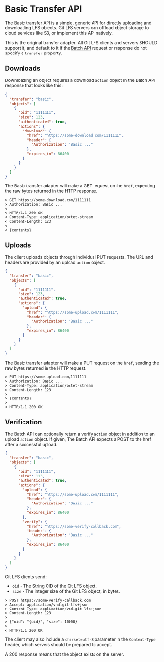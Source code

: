 # Basic Transfer API

The Basic transfer API is a simple, generic API for directly uploading and
downloading LFS objects. Git LFS servers can offload object storage to cloud
services like S3, or implement this API natively.

This is the original transfer adapter. All Git LFS clients and servers SHOULD
support it, and default to it if the [Batch API](./batch.md) request or response
do not specify a `transfer` property.

## Downloads

Downloading an object requires a download `action` object in the Batch API
response that looks like this:

```json
{
  "transfer": "basic",
  "objects": [
    {
      "oid": "1111111",
      "size": 123,
      "authenticated": true,
      "actions": {
        "download": {
          "href": "https://some-download.com/1111111",
          "header": {
            "Authorization": "Basic ..."
          },
          "expires_in": 86400
        }
      }
    }
  ]
}
```

The Basic transfer adapter will make a GET request on the `href`, expecting the
raw bytes returned in the HTTP response.

```
> GET https://some-download.com/1111111
> Authorization: Basic ...
<
< HTTP/1.1 200 OK
< Content-Type: application/octet-stream
< Content-Length: 123
<
< {contents}
```

## Uploads

The client uploads objects through individual PUT requests. The URL and headers
are provided by an upload `action` object.

```json
{
  "transfer": "basic",
  "objects": [
    {
      "oid": "1111111",
      "size": 123,
      "authenticated": true,
      "actions": {
        "upload": {
          "href": "https://some-upload.com/1111111",
          "header": {
            "Authorization": "Basic ..."
          },
          "expires_in": 86400
        }
      }
    }
  ]
}
```

The Basic transfer adapter will make a PUT request on the `href`, sending the
raw bytes returned in the HTTP request.

```
> PUT https://some-upload.com/1111111
> Authorization: Basic ...
> Content-Type: application/octet-stream
> Content-Length: 123
>
> {contents}
>
< HTTP/1.1 200 OK
```

## Verification

The Batch API can optionally return a verify `action` object in addition to an
upload `action` object. If given, The Batch API expects a POST to the href
after a successful upload.

```json
{
  "transfer": "basic",
  "objects": [
    {
      "oid": "1111111",
      "size": 123,
      "authenticated": true,
      "actions": {
        "upload": {
          "href": "https://some-upload.com/1111111",
          "header": {
            "Authorization": "Basic ..."
          },
          "expires_in": 86400
        },
        "verify": {
          "href": "https://some-verify-callback.com",
          "header": {
            "Authorization": "Basic ..."
          },
          "expires_in": 86400
        }
      }
    }
  ]
}
```

Git LFS clients send:

* `oid` - The String OID of the Git LFS object.
* `size` - The integer size of the Git LFS object, in bytes.

```
> POST https://some-verify-callback.com
> Accept: application/vnd.git-lfs+json
> Content-Type: application/vnd.git-lfs+json
> Content-Length: 123
>
> {"oid": "{oid}", "size": 10000}
>
< HTTP/1.1 200 OK
```

The client may also include a `charset=utf-8` parameter in the
`Content-Type` header, which servers should be prepared to accept.

A 200 response means that the object exists on the server.
